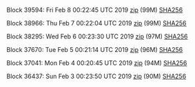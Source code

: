 Block 39594: Fri Feb  8 00:22:45 UTC 2019 [zip](https://dash-bootstrap.ams3.digitaloceanspaces.com/testnet/2019-02-08/bootstrap.dat.zip) (99M) [SHA256](https://dash-bootstrap.ams3.digitaloceanspaces.com/testnet/2019-02-08/sha256.txt)

Block 38966: Thu Feb  7 00:22:04 UTC 2019 [zip](https://dash-bootstrap.ams3.digitaloceanspaces.com/testnet/2019-02-07/bootstrap.dat.zip) (99M) [SHA256](https://dash-bootstrap.ams3.digitaloceanspaces.com/testnet/2019-02-07/sha256.txt)

Block 38295: Wed Feb  6 00:23:30 UTC 2019 [zip](https://dash-bootstrap.ams3.digitaloceanspaces.com/testnet/2019-02-06/bootstrap.dat.zip) (97M) [SHA256](https://dash-bootstrap.ams3.digitaloceanspaces.com/testnet/2019-02-06/sha256.txt)

Block 37670: Tue Feb  5 00:21:14 UTC 2019 [zip](https://dash-bootstrap.ams3.digitaloceanspaces.com/testnet/2019-02-05/bootstrap.dat.zip) (96M) [SHA256](https://dash-bootstrap.ams3.digitaloceanspaces.com/testnet/2019-02-05/sha256.txt)

Block 37041: Mon Feb  4 00:20:45 UTC 2019 [zip](https://dash-bootstrap.ams3.digitaloceanspaces.com/testnet/2019-02-04/bootstrap.dat.zip) (94M) [SHA256](https://dash-bootstrap.ams3.digitaloceanspaces.com/testnet/2019-02-04/sha256.txt)

Block 36437: Sun Feb  3 00:23:50 UTC 2019 [zip](https://dash-bootstrap.ams3.digitaloceanspaces.com/testnet/2019-02-03/bootstrap.dat.zip) (90M) [SHA256](https://dash-bootstrap.ams3.digitaloceanspaces.com/testnet/2019-02-03/sha256.txt)
